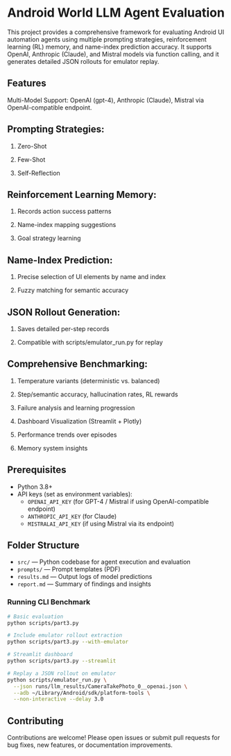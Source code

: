 # Android World LLM Agent Evaluation

This project provides a comprehensive framework for evaluating Android UI automation agents using multiple prompting strategies, reinforcement learning (RL) memory, and name-index prediction accuracy. It supports OpenAI, Anthropic (Claude), and Mistral models via function calling, and it generates detailed JSON rollouts for emulator replay.

## Features

Multi-Model Support: OpenAI (gpt-4), Anthropic (Claude), Mistral via OpenAI-compatible endpoint.

## Prompting Strategies:

1. Zero-Shot

2. Few-Shot

3. Self-Reflection

## Reinforcement Learning Memory:

1. Records action success patterns

2. Name-index mapping suggestions

3. Goal strategy learning

## Name-Index Prediction:

1. Precise selection of UI elements by name and index

2. Fuzzy matching for semantic accuracy

## JSON Rollout Generation:

1. Saves detailed per-step records

2. Compatible with scripts/emulator_run.py for replay

## Comprehensive Benchmarking:

1. Temperature variants (deterministic vs. balanced)

2. Step/semantic accuracy, hallucination rates, RL rewards

3. Failure analysis and learning progression

4. Dashboard Visualization (Streamlit + Plotly)

5. Performance trends over episodes

6. Memory system insights


## Prerequisites

- Python 3.8+  
- API keys (set as environment variables):  
  - `OPENAI_API_KEY` (for GPT-4 / Mistral if using OpenAI-compatible endpoint)  
  - `ANTHROPIC_API_KEY` (for Claude)  
  - `MISTRALAI_API_KEY` (if using Mistral via its endpoint) 


## Folder Structure
- `src/` — Python codebase for agent execution and evaluation
- `prompts/` — Prompt templates (PDF)
- `results.md` — Output logs of model predictions
- `report.md` — Summary of findings and insights


### Running CLI Benchmark

```bash
# Basic evaluation
python scripts/part3.py

# Include emulator rollout extraction
python scripts/part3.py --with-emulator

# Streamlit dashboard
python scripts/part3.py --streamlit

# Replay a JSON rollout on emulator
python scripts/emulator_run.py \
  --json runs/llm_results/CameraTakePhoto_0__openai.json \
  --adb ~/Library/Android/sdk/platform-tools \
  --non-interactive --delay 3.0
``` 

## Contributing

Contributions are welcome! Please open issues or submit pull requests for bug fixes, new features, or documentation improvements.


